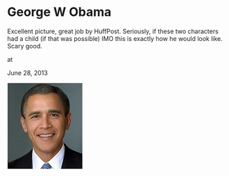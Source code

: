 # George W Obama




Excellent picture, great job by HuffPost. Seriously, if these two characters had a child (if that was possible) IMO this is exactly how he would look like. Scary good.







at

June 28, 2013















![](screenshot2013-06-06at5.09.04pm.png)
